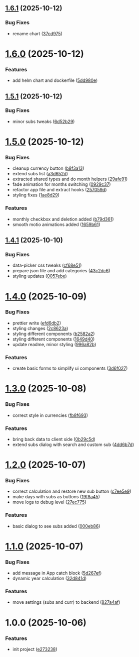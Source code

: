 ## [1.6.1](https://github.com/gkalian/amuzing-subs-calendar/compare/v1.6.0...v1.6.1) (2025-10-12)


### Bug Fixes

* rename chart ([37cd975](https://github.com/gkalian/amuzing-subs-calendar/commit/37cd975c45828f638a4437e1376f01733c51482d))

# [1.6.0](https://github.com/gkalian/amuzing-subs-calendar/compare/v1.5.1...v1.6.0) (2025-10-12)


### Features

* add helm chart and dockerfile ([5dd980e](https://github.com/gkalian/amuzing-subs-calendar/commit/5dd980e0332c7c1bf93c9c4a5ad363d2d8848f2b))

## [1.5.1](https://github.com/gkalian/amuzing-subs-calendar/compare/v1.5.0...v1.5.1) (2025-10-12)


### Bug Fixes

* minor subs tweaks ([6d52b29](https://github.com/gkalian/amuzing-subs-calendar/commit/6d52b298fbf00a9145ecd2b341ff2dcbbed3e975))

# [1.5.0](https://github.com/gkalian/amuzing-subs-calendar/compare/v1.4.1...v1.5.0) (2025-10-12)


### Bug Fixes

* cleanup currency button ([b8f3a13](https://github.com/gkalian/amuzing-subs-calendar/commit/b8f3a1370283b0878eadf4f8a6e6dcd055688922))
* extend subs list ([a3d652d](https://github.com/gkalian/amuzing-subs-calendar/commit/a3d652d3550793d709d57f787a46d00d252a0ffa))
* extracted shared types and do month helpers ([29afe91](https://github.com/gkalian/amuzing-subs-calendar/commit/29afe91e7323d84bc94a499126ca8efcca1a3eb5))
* fade animation for months switching ([0929c37](https://github.com/gkalian/amuzing-subs-calendar/commit/0929c3737da9fa11dd9e64658ed1e617774125ae))
* refactor app file and extract hooks ([257059d](https://github.com/gkalian/amuzing-subs-calendar/commit/257059da116dcc6da5cec7c498755293b818e731))
* styling fixes ([1ae8d29](https://github.com/gkalian/amuzing-subs-calendar/commit/1ae8d29c7c2c9b1fec1335e7b704cbde5d156ab4))


### Features

* monthly checkbox and deletion added ([b79d361](https://github.com/gkalian/amuzing-subs-calendar/commit/b79d36149fd93de432f4eea57c2fa9128ac46707))
* smooth motio animations added ([1659b61](https://github.com/gkalian/amuzing-subs-calendar/commit/1659b617f0603aa67039a51db99d7a3710eac289))

## [1.4.1](https://github.com/gkalian/amuzing-subs-calendar/compare/v1.4.0...v1.4.1) (2025-10-10)


### Bug Fixes

* data-picker css tweaks ([cf68e51](https://github.com/gkalian/amuzing-subs-calendar/commit/cf68e513615a1b7eaee9ca679e574e642120f4f3))
* prepare json file and add categories ([43c2dc6](https://github.com/gkalian/amuzing-subs-calendar/commit/43c2dc68b14250c3cf8e298c5b8fe8cb011c8a60))
* styling updates ([0057ebe](https://github.com/gkalian/amuzing-subs-calendar/commit/0057ebe670d3e1de9d330784c43f4533c702b1ba))

# [1.4.0](https://github.com/gkalian/amuzing-subs-calendar/compare/v1.3.0...v1.4.0) (2025-10-09)


### Bug Fixes

* prettier write ([efd6db2](https://github.com/gkalian/amuzing-subs-calendar/commit/efd6db26bfb0eaad0d95b0a8272ea1c08d1f70c2))
* styling changes ([2c8623a](https://github.com/gkalian/amuzing-subs-calendar/commit/2c8623a702943dfb3b7b33272bfc1efa11f6790b))
* styling different components ([b2582a2](https://github.com/gkalian/amuzing-subs-calendar/commit/b2582a244c165b681778ec4c663b6b13172c492c))
* styling different components ([1649d40](https://github.com/gkalian/amuzing-subs-calendar/commit/1649d40430d4e1fd589e46178babd20331ed28ad))
* update readme, minor styling ([996a82b](https://github.com/gkalian/amuzing-subs-calendar/commit/996a82b33f59b21f713b8af9dcfd737c5c315ee8))


### Features

* create basic forms to simplify ui components ([3d6f027](https://github.com/gkalian/amuzing-subs-calendar/commit/3d6f0275ef282664b0554cc7c78975482d8a5632))

# [1.3.0](https://github.com/gkalian/amuzing-subs-calendar/compare/v1.2.0...v1.3.0) (2025-10-08)

### Bug Fixes

- correct style in currencies ([fb8f693](https://github.com/gkalian/amuzing-subs-calendar/commit/fb8f693dfba9ed5f0833a9c9875655c12a88d103))

### Features

- bring back data to client side ([0b29c5d](https://github.com/gkalian/amuzing-subs-calendar/commit/0b29c5d8e02694f6be714aa0024821f87b764459))
- extend subs dialog with search and custom sub ([4dd6b7d](https://github.com/gkalian/amuzing-subs-calendar/commit/4dd6b7db8191311fedb9c800518f06ea7e32fa24))

# [1.2.0](https://github.com/gkalian/amuzing-subs-calendar/compare/v1.1.0...v1.2.0) (2025-10-07)

### Bug Fixes

- correct calculation and restore new sub button ([c7ee5e9](https://github.com/gkalian/amuzing-subs-calendar/commit/c7ee5e92989ffff9d7d61b6a2ce350fc3670923d))
- make days with subs as buttons ([19f8a45](https://github.com/gkalian/amuzing-subs-calendar/commit/19f8a458338fc634f1ce5a06f48ce76fdc23056d))
- move logs to debug level ([27ec775](https://github.com/gkalian/amuzing-subs-calendar/commit/27ec775b3bc94ed9846f6691352d21a84aa32191))

### Features

- basic dialog to see subs added ([000eb86](https://github.com/gkalian/amuzing-subs-calendar/commit/000eb86372a5139b004c23a54d6346a8dfdc9240))

# [1.1.0](https://github.com/gkalian/amuzing-subs-calendar/compare/v1.0.0...v1.1.0) (2025-10-07)

### Bug Fixes

- add message in App catch block ([5d267ef](https://github.com/gkalian/amuzing-subs-calendar/commit/5d267ef148da1ffdf4650b5f3905f5554a44f5f7))
- dynamic year calculation ([32d841d](https://github.com/gkalian/amuzing-subs-calendar/commit/32d841df341bcb51d63517e017c1d643a47919cb))

### Features

- move settings (subs and curr) to backend ([827a4af](https://github.com/gkalian/amuzing-subs-calendar/commit/827a4af75348aa8e2ada7ff67ded6f3c8c04eacb))

# 1.0.0 (2025-10-06)

### Features

- init project ([e273238](https://github.com/gkalian/amuzing-subs-calendar/commit/e273238d5d239a0ee19120bb6c2a3886fe4547fb))
